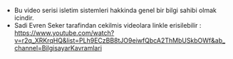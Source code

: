 - Bu video serisi isletim sistemleri hakkinda genel bir bilgi sahibi olmak icindir.
- Sadi Evren Seker tarafindan cekilmis videolara linkle erisilebilir : https://www.youtube.com/watch?v=r2q_XRKrqHQ&list=PLh9ECzBB8tJO9eiwfQbcA2ThMbUSkbOWf&ab_channel=BilgisayarKavramlari